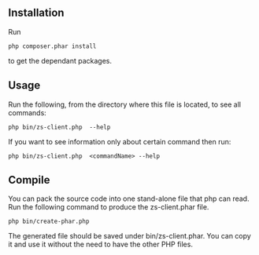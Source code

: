 Installation
-------------

Run 

```
php composer.phar install
```

to get the dependant packages.


Usage
-----
Run the following, from the directory where this file is located,  to see all commands:

```
php bin/zs-client.php  --help
```

If you want to see information only about certain command then run:

```
php bin/zs-client.php  <commandName> --help
```

Compile
-------
You can pack the source code into one stand-alone file that php can read. 
Run the following command to produce the zs-client.phar file.

```
php bin/create-phar.php
```

The generated file should be saved under bin/zs-client.phar. You can copy it
and use it without the need to have the other PHP files.
